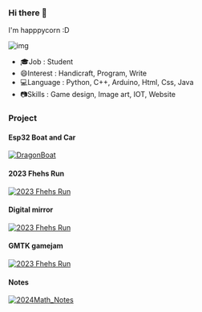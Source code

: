 ### Hi there 👋

I'm happpycorn :D

![img](https://github-readme-stats.vercel.app/api/top-langs/?username=happpycorn&theme=vue-dark&line_height=22&layout=compact&hide=less,jupyter%20notebook)

- 🎓Job : Student
- 😄Interest : Handicraft, Program, Write
- 💻Language : Python, C++, Arduino, Html, Css, Java
- 📷Skills : Game design, Image art, IOT, Website

### Project

#### Esp32 Boat and Car

[![DragonBoat](https://github-readme-stats.vercel.app/api/pin/?username=happpycorn&repo=2024_DragonBoat)](https://github.com/happpycorn/2024_DragonBoat)

#### 2023 Fhehs Run

[![2023 Fhehs Run](https://github-readme-stats.vercel.app/api/pin/?username=happpycorn&repo=2023-fhehs-run)](https://github.com/happpycorn/2023-fhehs-run)

#### Digital mirror

[![2023 Fhehs Run](https://github-readme-stats.vercel.app/api/pin/?username=happpycorn&repo=2023-fhehs-run)](https://github.com/happpycorn/2023-fhehs-run)

#### GMTK gamejam

[![2023 Fhehs Run](https://github-readme-stats.vercel.app/api/pin/?username=happpycorn&repo=2023-fhehs-run)](https://github.com/happpycorn/2023-fhehs-run)

#### Notes

[![2024Math_Notes](https://github-readme-stats.vercel.app/api/pin/?username=happpycorn&repo=2024Math_Notes)](https://github.com/happpycorn/2024Math_Notes)